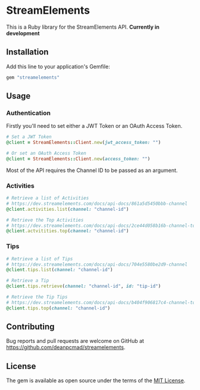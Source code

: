 # StreamElements

This is a Ruby library for the StreamElements API. **Currently in development**

## Installation

Add this line to your application's Gemfile:

```ruby
gem "streamelements"
```

## Usage

### Authentication

Firstly you'll need to set either a JWT Token or an OAuth Access Token.

```ruby
# Set a JWT Token
@client = StreamElements::Client.new(jwt_access_token: "")

# Or set an OAuth Access Token
@client = StreamElements::Client.new(access_token: "")
```

Most of the API requires the Channel ID to be passed as an argument.

### Activities

```ruby
# Retrieve a list of Activities
# https://dev.streamelements.com/docs/api-docs/861a5d5450bbb-channel
@client.activities.list(channel: "channel-id")

# Retrieve the Top Activities
# https://dev.streamelements.com/docs/api-docs/2ce44d058b16b-channel-top
@client.actvitities.top(channel: "channel-id")
```

### Tips

```ruby
# Retrieve a list of Tips
# https://dev.streamelements.com/docs/api-docs/704e5580be2d9-channel
@client.tips.list(channel: "channel-id")

# Retrieve a Tip
@client.tips.retrieve(channel: "channel-id", id: "tip-id")

# Retrieve the Tip Tips
# https://dev.streamelements.com/docs/api-docs/b404f906817c4-channel-top
@client.tips.top(channel: "channel-id")
```

## Contributing

Bug reports and pull requests are welcome on GitHub at https://github.com/deanpcmad/streamelements.

## License

The gem is available as open source under the terms of the [MIT License](https://opensource.org/licenses/MIT).

